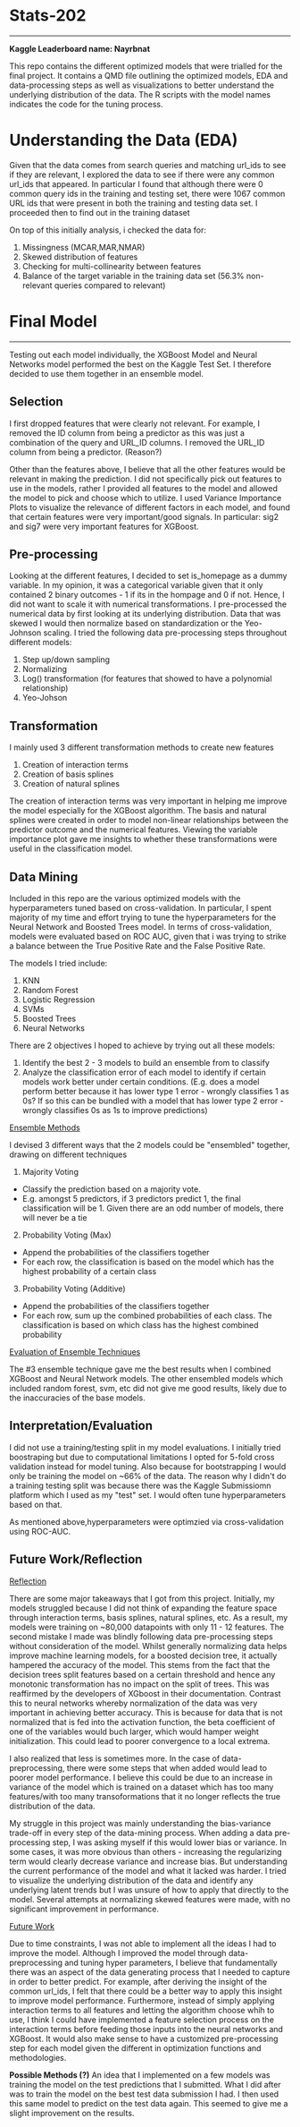 # Stats-202
---

**Kaggle Leaderboard name: Nayrbnat**

This repo contains the different optimized models that were trialled for the final project. It contains a QMD file outlining the optimized models, EDA and data-processing steps as well as visualizations to better understand the underlying distribution of the data. The R scripts with the model names indicates the code for the tuning process.

# Understanding the Data (EDA)

Given that the data comes from search queries and matching url_ids to see if they are relevant, I explored the data to see if there were any common url_ids that appeared. In particular I found that although there were 0 common query ids in the training and testing set, there were 1067 common URL ids that were present in both the training and testing data set. I proceeded then to find out in the training dataset 

On top of this initially analysis, i checked the data for:
1. Missingness (MCAR,MAR,NMAR)
3. Skewed distribution of features
4. Checking for multi-collinearity between features
5. Balance of the target variable in the training data set (56.3% non-relevant queries compared to relevant)

# Final Model
---
Testing out each model individually, the XGBoost Model and Neural Networks model performed the best on the Kaggle Test Set. I therefore decided to use them together in an ensemble model. 

**Selection**
---
I first dropped features that were clearly not relevant. For example, I removed the ID column from being a predictor as this was just a combination of the query and URL_ID columns. I removed the URL_ID column from being a predictor. (Reason?)

Other than the features above, I believe that all the other features would be relevant in making the prediction. I did not specifically pick out features to use in the models, rather I provided all features to the model and allowed the model to pick and choose which to utilize. I used Variance Importance Plots to visualize the relevance of different factors in each model, and found that certain features were very important/good signals. In particular: sig2 and sig7 were very important features for XGBoost.

**Pre-processing**
---

Looking at the different features, I decided to set is_homepage as a dummy variable. In my opinion, it was a categorical variable given that it only contained 2 binary outcomes - 1 if its in the hompage and 0 if not. Hence, I did not want to scale it with numerical transformations.
I pre-processed the numerical data by first looking at its underlying distribution. Data that was skewed I would then normalize based on standardization or the Yeo-Johnson scaling.
I tried the following data pre-processing steps throughout different models:
1. Step up/down sampling
2. Normalizing
3. Log() transformation (for features that showed to have a polynomial relationship)
4. Yeo-Johson

**Transformation**
---
I mainly used 3 different transformation methods to create new features

1. Creation of interaction terms
2. Creation of basis splines
3. Creation of natural splines

The creation of interaction terms was very important in helping me improve the model especially for the XGBoost algorithm. The basis and natural splines were created in order to model non-linear relationships between the predictor outcome and the numerical features. Viewing the variable importance plot gave me insights to whether these transformations were useful in the classification model.

**Data Mining**
---

Included in this repo are the various optimized models with the hyperparameters tuned based on cross-validation. In particular, I spent majority of my time and effort trying to tune the hyperparameters for the Neural Network and Boosted Trees model. In terms of cross-validation, models were evaluated based on ROC AUC, given that i was trying to strike a balance between the True Positive Rate and the False Positive Rate.

The models I tried include:

1. KNN
2. Random Forest
3. Logistic Regression
4. SVMs
5. Boosted Trees
6. Neural Networks

There are 2 objectives I hoped to achieve by trying out all these models:

1. Identify the best 2 - 3 models to build an ensemble from to classify
2. Analyze the classification error of each model to identify if certain models work better under certain conditions. (E.g. does a model perform better because it has lower type 1 error - wrongly classifies 1 as 0s? If so this can be bundled with a model that has lower type 2 error - wrongly classifies 0s as 1s to improve predictions)

<ins>Ensemble Methods</ins>

I devised 3 different ways that the 2 models could be "ensembled" together, drawing on different techniques

1) Majority Voting
- Classify the prediction based on a majority vote.
- E.g. amongst 5 predictors, if 3 predictors predict 1, the final classification will be 1. Given there are an odd number of models, there will never be a tie
2) Probability Voting (Max)
- Append the probabilities of the classifiers together
- For each row, the classification is based on the model which has the highest probability of a certain class
3) Probability Voting (Additive)
- Append the probabilities of the classifiers together
- For each row, sum up the combined probabilities of each class. The classification is based on which class has the highest combined probability

<ins>Evaluation of Ensemble Techniques</ins>

The #3 ensemble technique gave me the best results when I combined XGBoost and Neural Network models. The other ensembled models which included random forest, svm, etc did not give me good results, likely due to the inaccuracies of the base models. 


**Interpretation/Evaluation**
---

I did not use a training/testing split in my model evaluations. I initially tried boostraping but due to computational limitations I opted for 5-fold cross validation instead for model tuning. Also because for bootstrapping I would only be training the model on ~66% of the data. The reason why I didn't do a training testing split was because there was the Kaggle Submissiomn platform which I used as my "test" set. I would often tune hyperparameters based on that. 

As mentioned above,hyperparameters were optimzied via cross-validation using ROC-AUC.

**Future Work/Reflection**
---

<ins>Reflection</ins>

There are some major takeaways that I got from this project. Initially, my models struggled because I did not think of expanding the feature space through interaction terms, basis splines, natural splines, etc. As a result, my models were training on ~80,000 datapoints with only 11 - 12 features. The second mistake I made was blindly following data pre-processing steps without consideration of the model. Whilst generally normalizing data helps improve machine learning models, for a boosted decision tree, it actually hampered the accuracy of the model. This stems from the fact that the decision trees split features based on a certain threshold and hence any monotonic transformation has no impact on the split of trees. This was reaffirmed by the developers of XGboost in their documentation. Contrast this to neural networks whereby normalization of the data was very important in achieving better accuracy. This is because for data that is not normalized that is fed into the activation function, the beta coefficient of one of the variables would buch larger, which would hamper weight initialization. This could lead to poorer convergence to a local extrema.

I also realized that less is sometimes more. In the case of data-preprocessing, there were some steps that when added would lead to poorer model performance. I believe this could be due to an increase in variance of the model which is trained on a dataset which has too many features/with too many transoformations that it no longer reflects the true distribution of the data.

My struggle in this project was mainly understanding the bias-variance trade-off in every step of the data-mining process. When adding a data pre-processing step, I was asking myself if this would lower bias or variance. In some cases, it was more obvious than others - increasing the regularizing term would clearly decrease variance and increase bias. But understanding the current performance of the model and what it lacked was harder. I tried to visualize the underlying distribution of the data and identify any underlying latent trends but I was unsure of how to apply that directly to the model. Several attempts at normalizing skewed features were made, with no significant improvement in performance.

<ins>Future Work</ins>

Due to time constraints, I was not able to implement all the ideas I had to improve the model. Although I improved the model through data-preprocessing and tuning hyper parameters, I believe that fundamentally there was an aspect of the data generating process that I needed to capture in order to better predict. For example, after deriving the insight of the common url_ids, I felt that there could be a better way to apply this insight to improve model performance. Furthermore, instead of simply applying interaction terms to all features and letting the algorithm choose whih to use, I think I could have implemented a feature selection process on the interaction terms before feeding those inputs into the neural networks and XGBoost. It would also make sense to have a customized pre-processing step for each model given the different in optimization functions and methodologies.

**Possible Methods (?)**
An idea that I implemented on a few models was training the model on the test predictions that I submitted. What I did after was to train the model on the best test data submission I had. I then used this same model to predict on the test data again. This seemed to give me a slight improvement on the results.
